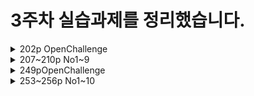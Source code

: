 3주차 실습과제를 정리했습니다.
=======
<details>
   <summary>202p OpenChallenge</summary>

   - **[104pOpenChallenge페이지를 CSS3로 꾸미기](https://gubbib.github.io/webpgm/3Week/202pOpenChallenge/index.html)**
</details>

<details>
   <summary>207~210p No1~9</summary>

   - **[CSS 삽입하기](https://gubbib.github.io/webpgm/3Week/207_210pNo1_9/207pNo1/)**
   - **[font-size 속성 사용 페이지](https://gubbib.github.io/webpgm/3Week/207_210pNo1_9/207pNo2/)**
   - **[background-color 속성 사용 페이지](https://gubbib.github.io/webpgm/3Week/207_210pNo1_9/207pNo3/)**
   - **[font-size 및 background-color 속성 응용 페이지](https://gubbib.github.io/webpgm/3Week/207_210pNo1_9/207pNo4/)**
   - **[text-align 속성 사용 페이지](https://gubbib.github.io/webpgm/3Week/207_210pNo1_9/207pNo5/)**
   - **[:hover 속성 사용 페이지 ](https://gubbib.github.io/webpgm/3Week/207_210pNo1_9/207pNo6/)**
   - **[:hover 속성 응용 페이지](https://gubbib.github.io/webpgm/3Week/207_210pNo1_9/207pNo7/)**
   - **[border 속성 응용 페이지](https://gubbib.github.io/webpgm/3Week/207_210pNo1_9/207pNo8/)**
   - **[:hover 및 -shadow 속성 응용 페이지](https://gubbib.github.io/webpgm/3Week/207_210pNo1_9/207pNo9/)**
</details>

<details>
   <summary>249pOpenChallenge</summary>

   - **[CSS3로 꾸미기 응용 페이지](https://gubbib.github.io/webpgm/3Week/249pOpenChallenge/index.html)**
</details>

<details>
   <summary>253~256p No1~10</summary>

   - **[display 속성 사용 페이지]()**
</details>
